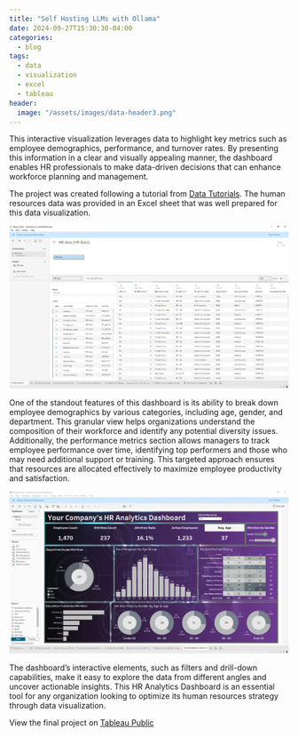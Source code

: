 ```yaml
---
title: "Self Hosting LLMs with Ollama"
date: 2024-09-27T15:30:30-04:00
categories:
  - blog
tags:
  - data
  - visualization
  - excel
  - tableau
header:
  image: "/assets/images/data-header3.png"
---
```


This interactive visualization leverages data to highlight key metrics such as employee demographics, performance, and turnover rates. By presenting this information in a clear and visually appealing manner, the dashboard enables HR professionals to make data-driven decisions that can enhance workforce planning and management.

The project was created following a tutorial from [Data Tutorials](https://www.youtube.com/watch?v=oAIubTqg-Kw). The human resources data was provided in an Excel sheet that was well prepared for this data visualization.

![Tableau Excel Data](/assets/images/Tableau-Data-cap.PNG)

One of the standout features of this dashboard is its ability to break down employee demographics by various categories, including age, gender, and department. This granular view helps organizations understand the composition of their workforce and identify any potential diversity issues. Additionally, the performance metrics section allows managers to track employee performance over time, identifying top performers and those who may need additional support or training. This targeted approach ensures that resources are allocated effectively to maximize employee productivity and satisfaction.

![Tableau Data Visualization Dashboard](/assets/images/Tableau-Viz-cap.PNG)

The dashboard’s interactive elements, such as filters and drill-down capabilities, make it easy to explore the data from different angles and uncover actionable insights. This HR Analytics Dashboard is an essential tool for any organization looking to optimize its human resources strategy through data visualization.

View the final project on [Tableau Public](https://public.tableau.com/app/profile/greg.whitmore/viz/HumanResourcesPortfolioProject/HRAnalyticsDashboard)